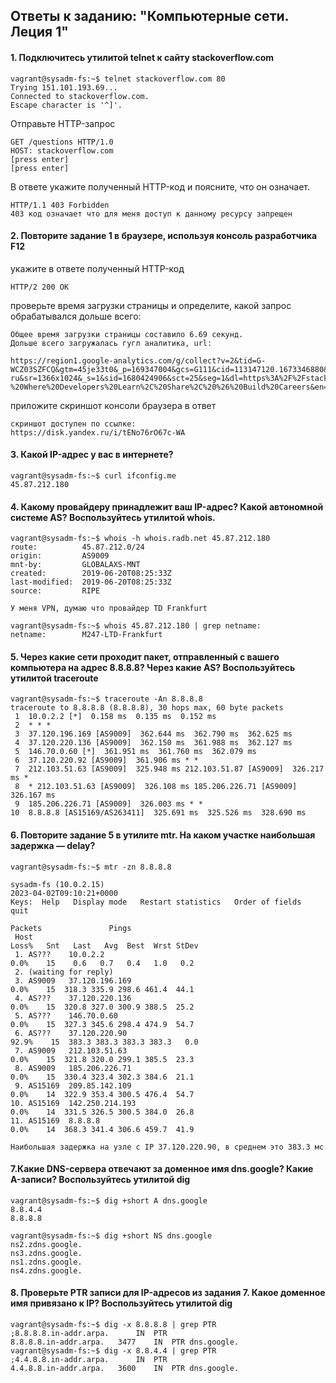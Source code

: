 ## Ответы к заданию: "Компьютерные сети. Леция 1"

#### 1. Подключитесь утилитой telnet к сайту stackoverflow.com

```
vagrant@sysadm-fs:~$ telnet stackoverflow.com 80
Trying 151.101.193.69...
Connected to stackoverflow.com.
Escape character is '^]'.
```

Отправьте HTTP-запрос
```
GET /questions HTTP/1.0
HOST: stackoverflow.com
[press enter]
[press enter]
```

В ответе укажите полученный HTTP-код и поясните, что он означает.

```
HTTP/1.1 403 Forbidden
403 код означает что для меня доступ к данному ресурсу запрещен
```

#### 2. Повторите задание 1 в браузере, используя консоль разработчика F12

укажите в ответе полученный HTTP-код
```
HTTP/2 200 OK
```

проверьте время загрузки страницы и определите, какой запрос обрабатывался дольше всего:

```
Общее время загрузки страницы составило 6.69 секунд.
Дольше всего загружалась гугл аналитика, url:

https://region1.google-analytics.com/g/collect?v=2&tid=G-WCZ03SZFCQ&gtm=45je33t0&_p=169347004&gcs=G111&cid=113147120.1673346880&ul=ru-ru&sr=1366x1024&_s=1&sid=1680424906&sct=25&seg=1&dl=https%3A%2F%2Fstackoverflow.com%2F&dt=Stack%20Overflow%20-%20Where%20Developers%20Learn%2C%20Share%2C%20%26%20Build%20Careers&en=page_view&_ee=1&ep.routename=Home%2FIndex&ep.ads_blocked=false
```

приложите скриншот консоли браузера в ответ
```
скриншот доступен по ссылке: 
https://disk.yandex.ru/i/tENo76rO67c-WA
```

#### 3. Какой IP-адрес у вас в интернете?
```
vagrant@sysadm-fs:~$ curl ifconfig.me
45.87.212.180
```

#### 4. Какому провайдеру принадлежит ваш IP-адрес? Какой автономной системе AS? Воспользуйтесь утилитой whois.
```
vagrant@sysadm-fs:~$ whois -h whois.radb.net 45.87.212.180
route:          45.87.212.0/24
origin:         AS9009
mnt-by:         GLOBALAXS-MNT
created:        2019-06-20T08:25:33Z
last-modified:  2019-06-20T08:25:33Z
source:         RIPE

У меня VPN, думаю что провайдер TD Frankfurt

vagrant@sysadm-fs:~$ whois 45.87.212.180 | grep netname:
netname:        M247-LTD-Frankfurt
```

#### 5. Через какие сети проходит пакет, отправленный с вашего компьютера на адрес 8.8.8.8? Через какие AS? Воспользуйтесь утилитой traceroute
```
vagrant@sysadm-fs:~$ traceroute -An 8.8.8.8
traceroute to 8.8.8.8 (8.8.8.8), 30 hops max, 60 byte packets
 1  10.0.2.2 [*]  0.158 ms  0.135 ms  0.152 ms
 2  * * *
 3  37.120.196.169 [AS9009]  362.644 ms  362.790 ms  362.625 ms
 4  37.120.220.136 [AS9009]  362.150 ms  361.988 ms  362.127 ms
 5  146.70.0.60 [*]  361.951 ms  361.760 ms  362.079 ms
 6  37.120.220.92 [AS9009]  361.906 ms * *
 7  212.103.51.63 [AS9009]  325.948 ms 212.103.51.87 [AS9009]  326.217 ms *
 8  * 212.103.51.63 [AS9009]  326.108 ms 185.206.226.71 [AS9009]  326.167 ms
 9  185.206.226.71 [AS9009]  326.003 ms * *
10  8.8.8.8 [AS15169/AS263411]  325.691 ms  325.526 ms  328.690 ms
```

#### 6. Повторите задание 5 в утилите mtr. На каком участке наибольшая задержка — delay?
```
vagrant@sysadm-fs:~$ mtr -zn 8.8.8.8

sysadm-fs (10.0.2.15)                                                                              2023-04-02T09:10:21+0000
Keys:  Help   Display mode   Restart statistics   Order of fields   quit
                                                                                   Packets               Pings
 Host                                                                            Loss%   Snt   Last   Avg  Best  Wrst StDev
 1. AS???    10.0.2.2                                                             0.0%    15    0.6   0.7   0.4   1.0   0.2
 2. (waiting for reply)
 3. AS9009   37.120.196.169                                                       0.0%    15  318.3 335.9 298.6 461.4  44.1
 4. AS???    37.120.220.136                                                       0.0%    15  320.8 327.0 300.9 388.5  25.2
 5. AS???    146.70.0.60                                                          0.0%    15  327.3 345.6 298.4 474.9  54.7
 6. AS???    37.120.220.90                                                       92.9%    15  383.3 383.3 383.3 383.3   0.0
 7. AS9009   212.103.51.63                                                        0.0%    15  321.8 320.0 299.1 385.5  23.3
 8. AS9009   185.206.226.71                                                       0.0%    15  330.4 323.4 302.3 384.6  21.1
 9. AS15169  209.85.142.109                                                       0.0%    14  322.9 353.4 300.5 476.4  54.7
10. AS15169  142.250.214.193                                                      0.0%    14  331.5 326.5 300.5 384.0  26.8
11. AS15169  8.8.8.8                                                              0.0%    14  368.3 341.4 306.6 459.7  41.9

Наибольшая задержка на узле с IP 37.120.220.90, в среднем это 383.3 мс
```

#### 7.Какие DNS-сервера отвечают за доменное имя dns.google? Какие A-записи? Воспользуйтесь утилитой dig

```
vagrant@sysadm-fs:~$ dig +short A dns.google
8.8.4.4
8.8.8.8

vagrant@sysadm-fs:~$ dig +short NS dns.google
ns2.zdns.google.
ns3.zdns.google.
ns1.zdns.google.
ns4.zdns.google.

```

#### 8. Проверьте PTR записи для IP-адресов из задания 7. Какое доменное имя привязано к IP? Воспользуйтесь утилитой dig
```
vagrant@sysadm-fs:~$ dig -x 8.8.8.8 | grep PTR
;8.8.8.8.in-addr.arpa.		IN	PTR
8.8.8.8.in-addr.arpa.	3477	IN	PTR	dns.google.
vagrant@sysadm-fs:~$ dig -x 8.8.4.4 | grep PTR
;4.4.8.8.in-addr.arpa.		IN	PTR
4.4.8.8.in-addr.arpa.	3600	IN	PTR	dns.google.
```



